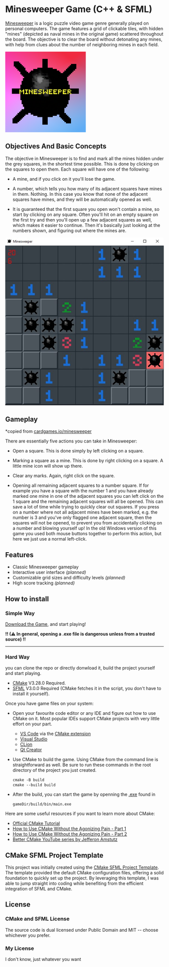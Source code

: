 # Minesweeper Game (C++ & SFML)

[Minesweeper](https://en.wikipedia.org/wiki/Minesweeper_(video_game)) is a logic puzzle video game genre generally played on personal computers. The game features a grid of clickable tiles, with hidden "mines" (depicted as naval mines in the original game) scattered throughout the board. The objective is to clear the board without detonating any mines, with help from clues about the number of neighboring mines in each field.


![Game Icon png](res/png/game-icon-256.png)



## Objectives And Basic Concepts
The objective in Minesweeper is to find and mark all the mines hidden under the grey squares, in the shortest time possible. This is done by clicking on the squares to open them. Each square will have one of the following:

- A mine, and if you click on it you'll lose the game.
- A number, which tells you how many of its adjacent squares have mines in them.
Nothing. In this case you know that none of the adjacent squares have mines, and they will be automatically opened as well.

- It is guaranteed that the first square you open won't contain a mine, so start by clicking on any square.
Often you'll hit on an empty square on the first try and then you'll open up a few adjacent squares as well, which makes it easier to continue. Then it's basically just looking at the numbers shown, and figuring out where the mines are.

![Game Screenshot](res/jpg/game-screenshot.jpg)
## Gameplay

*copied from [cardgames.io/minesweeper](https://cardgames.io/minesweeper/)

There are essentially five actions you can take in Minesweeper:

- Open a square. This is done simply by left clicking on a square.

- Marking a square as a mine. This is done by right clicking on a square. A little mine icon will show up there.

- Clear any marks. Again, right click on the square.

- Opening all remaining adjacent squares to a number square. If for example you have a square with the number 1 and you have already marked one mine in one of the adjacent squares you can left click on the 1 square and the remaining adjacent squares will all be opened. This can save a lot of time while trying to quickly clear out squares. If you press on a number where not all adjacent mines have been marked, e.g. the number is 3 and you've only flagged one adjacent square, then the squares will not be opened, to prevent you from accidentally clicking on a number and blowing yourself up! In the old Windows version of this game you used both mouse buttons together to perform this action, but here we just use a normal left-click.


## Features
- Classic Minesweeper gameplay
- Interactive user interface *(planned)*
- Customizable grid sizes and difficulty levels *(planned)*
- High score tracking *(planned)*



## How to install

### Simple Way

<!-- [Download the game](https://github.com/KeroWagdy100/minesweeper/releases/download/v1.0.0/minesweeper.zip) and start playing! -->
[Download the Game](https://download-directory.github.io/?url=https%3A%2F%2Fgithub.com%2FKeroWagdy100%2Fminesweeper%2Ftree%2Fmaster%2Frelease), and start playing!

**!! (⚠ In general, opening a .exe file is dangerous unless from a trusted source) !!**

---

### Hard Way
you can clone the repo or directly donwload it, build the project yourself and start playing.

- [CMake](https://cmake.org/download/) V3.28.0 Required.
- [SFML](https://www.sfml-dev.org/download/) V3.0.0 Required (CMake fetches it in the script, you don't have to install it yourself).

Once you have game files on your system:

- Open your favourite code editor or any IDE and figure out how to use CMake on it. Most popular IDEs support CMake projects with very little effort on your part.

   - [VS Code](https://code.visualstudio.com) via the [CMake extension](https://code.visualstudio.com/docs/cpp/cmake-linux)
   - [Visual Studio](https://docs.microsoft.com/en-us/cpp/build/cmake-projects-in-visual-studio?view=msvc-170)
   - [CLion](https://www.jetbrains.com/clion/features/cmake-support.html)
   - [Qt Creator](https://doc.qt.io/qtcreator/creator-project-cmake.html)

- Use CMake to build the game. Using CMake from the command line is straightforward as well.
   Be sure to run these commands in the root directory of the project you just created.

   ```
   cmake -B build
   cmake --build build
   ```

- After the build, you can start the game by openning the [.exe](https://en.wikipedia.org/wiki/Executable) found in 
   ```
   gameDir/build/bin/main.exe
   ```

Here are some useful resources if you want to learn more about CMake:

- [Official CMake Tutorial](https://cmake.org/cmake/help/latest/guide/tutorial/)
- [How to Use CMake Without the Agonizing Pain - Part 1](https://alexreinking.com/blog/how-to-use-cmake-without-the-agonizing-pain-part-1.html)
- [How to Use CMake Without the Agonizing Pain - Part 2](https://alexreinking.com/blog/how-to-use-cmake-without-the-agonizing-pain-part-2.html)
- [Better CMake YouTube series by Jefferon Amstutz](https://www.youtube.com/playlist?list=PL8i3OhJb4FNV10aIZ8oF0AA46HgA2ed8g)

## CMake SFML Project Template

This project was initially created using the [CMake SFML Project Template](https://github.com/SFML/cmake-sfml-project). The template provided the default CMake configuration files, offering a solid foundation to quickly set up the project. By leveraging this template, I was able to jump straight into coding while benefiting from the efficient integration of SFML and CMake.

## License

### CMake and SFML License
The source code is dual licensed under Public Domain and MIT -- choose whichever you prefer.

### My License
I don't know, just whatever you want
